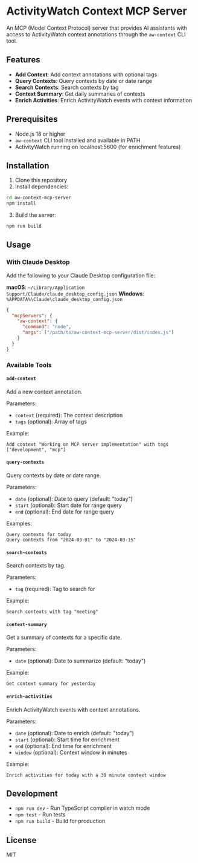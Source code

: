 # ActivityWatch Context MCP Server

An MCP (Model Context Protocol) server that provides AI assistants with access to ActivityWatch context annotations through the `aw-context` CLI tool.

## Features

- **Add Context**: Add context annotations with optional tags
- **Query Contexts**: Query contexts by date or date range
- **Search Contexts**: Search contexts by tag
- **Context Summary**: Get daily summaries of contexts
- **Enrich Activities**: Enrich ActivityWatch events with context information

## Prerequisites

- Node.js 18 or higher
- `aw-context` CLI tool installed and available in PATH
- ActivityWatch running on localhost:5600 (for enrichment features)

## Installation

1. Clone this repository
2. Install dependencies:
```bash
cd aw-context-mcp-server
npm install
```

3. Build the server:
```bash
npm run build
```

## Usage

### With Claude Desktop

Add the following to your Claude Desktop configuration file:

**macOS**: `~/Library/Application Support/Claude/claude_desktop_config.json`
**Windows**: `%APPDATA%\Claude\claude_desktop_config.json`

```json
{
  "mcpServers": {
    "aw-context": {
      "command": "node",
      "args": ["/path/to/aw-context-mcp-server/dist/index.js"]
    }
  }
}
```

### Available Tools

#### `add-context`
Add a new context annotation.

Parameters:
- `context` (required): The context description
- `tags` (optional): Array of tags

Example:
```
Add context "Working on MCP server implementation" with tags ["development", "mcp"]
```

#### `query-contexts`
Query contexts by date or date range.

Parameters:
- `date` (optional): Date to query (default: "today")
- `start` (optional): Start date for range query
- `end` (optional): End date for range query

Examples:
```
Query contexts for today
Query contexts from "2024-03-01" to "2024-03-15"
```

#### `search-contexts`
Search contexts by tag.

Parameters:
- `tag` (required): Tag to search for

Example:
```
Search contexts with tag "meeting"
```

#### `context-summary`
Get a summary of contexts for a specific date.

Parameters:
- `date` (optional): Date to summarize (default: "today")

Example:
```
Get context summary for yesterday
```

#### `enrich-activities`
Enrich ActivityWatch events with context annotations.

Parameters:
- `date` (optional): Date to enrich (default: "today")
- `start` (optional): Start time for enrichment
- `end` (optional): End time for enrichment
- `window` (optional): Context window in minutes

Example:
```
Enrich activities for today with a 30 minute context window
```

## Development

- `npm run dev` - Run TypeScript compiler in watch mode
- `npm test` - Run tests
- `npm run build` - Build for production

## License

MIT